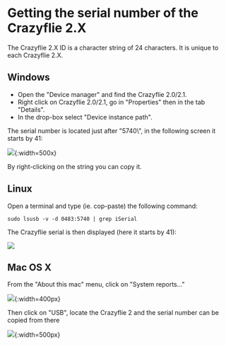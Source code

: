 Getting the serial number of the Crazyflie 2.X
==============================================

The Crazyflie 2.X ID is a character string of 24 characters. It is
unique to each Crazyflie 2.X.

Windows
-------

-   Open the \"Device manager\" and find the Crazyflie 2.0/2.1.
-   Right click on Crazyflie 2.0/2.1, go in \"Properties\" then in the
    tab \"Details\".
-   In the drop-box select \"Device instance path\".

The serial number is located just after \"5740\\\", in the following
screen it starts by 41:

![](/images/windows_serial.png){:width=500x}

By right-clicking on the string you can copy it.

Linux
-----

Open a terminal and type (ie. cop-paste) the following command:

    sudo lsusb -v -d 0483:5740 | grep iSerial

The Crazyflie serial is then displayed (here it starts by 41):

![](/images/linux_serial.png)

Mac OS X
--------

From the \"About this mac\" menu, click on \"System reports\...\"

![](/images/mac_serial_about.png){:width=400px}

Then click on \"USB\", locate the Crazyflie 2 and the serial number can
be copied from there

![](/images/mac_serial.png){:width=500px}
